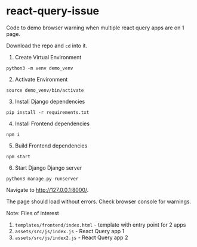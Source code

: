 # react-query-issue
Code to demo browser warning when multiple react query apps are on 1 page.

Download the repo and `cd` into it.

1. Create Virtual Environment

`python3 -m venv demo_venv`

2. Activate Environment

`source demo_venv/bin/activate`

3. Install Django dependencies

`pip install -r requirements.txt`

4. Install Frontend dependencies

`npm i`

5. Build Frontend dependencies

`npm start`

6. Start Django Django server

`python3 manage.py runserver`

Navigate to http://127.0.0.1:8000/. 

The page should load without errors. Check browser console for warnings. 


Note: Files of interest

1. `templates/frontend/index.html` - template with entry point for 2 apps
2. `assets/src/js/index.js` - React Query app 1
3. `assets/src/js/index2.js` - React Query app 2

